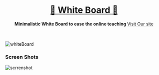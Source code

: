 <div align="center">
  <h1 ><a href="https://kronos-tracker.vercel.app/">🎨 White Board 🎨</a></h1>
  <strong>
    Minimalistic White Board to ease the online teaching
  </strong>
  <a href="https://writeon.netlify.app/">
    Visit Our site
  </a>
</div>

<br/>
<br/>

 ![whiteBoard](https://socialify.git.ci/dsnehasish74/White_Board/image?font=Bitter&forks=1&language=1&owner=1&pattern=Circuit%20Board&pulls=1&stargazers=1&theme=Dark)

### Screen Shots
![scrrenshot](https://github.com/dsnehasish74/White_Board/blob/main/img/Screenshot%20(546).png)

